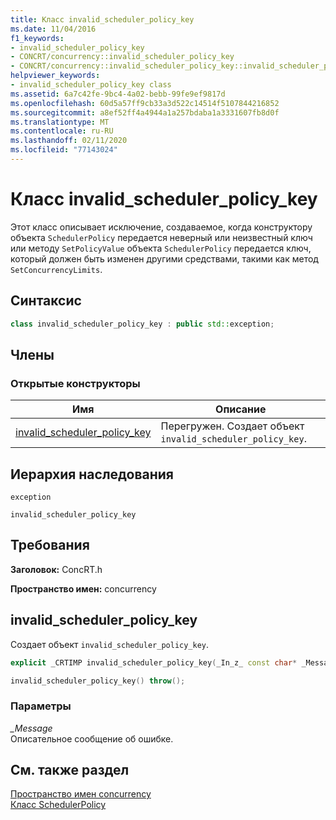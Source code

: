 ```yaml
---
title: Класс invalid_scheduler_policy_key
ms.date: 11/04/2016
f1_keywords:
- invalid_scheduler_policy_key
- CONCRT/concurrency::invalid_scheduler_policy_key
- CONCRT/concurrency::invalid_scheduler_policy_key::invalid_scheduler_policy_key
helpviewer_keywords:
- invalid_scheduler_policy_key class
ms.assetid: 6a7c42fe-9bc4-4a02-bebb-99fe9ef9817d
ms.openlocfilehash: 60d5a57ff9cb33a3d522c14514f5107844216852
ms.sourcegitcommit: a8ef52ff4a4944a1a257bdaba1a3331607fb8d0f
ms.translationtype: MT
ms.contentlocale: ru-RU
ms.lasthandoff: 02/11/2020
ms.locfileid: "77143024"
---
```

# <a name="invalid_scheduler_policy_key-class"></a>Класс invalid_scheduler_policy_key

Этот класс описывает исключение, создаваемое, когда конструктору объекта `SchedulerPolicy` передается неверный или неизвестный ключ или методу `SetPolicyValue` объекта `SchedulerPolicy` передается ключ, который должен быть изменен другими средствами, такими как метод `SetConcurrencyLimits`.

## <a name="syntax"></a>Синтаксис

```cpp
class invalid_scheduler_policy_key : public std::exception;
```

## <a name="members"></a>Члены

### <a name="public-constructors"></a>Открытые конструкторы

|Имя|Описание|
|----------|-----------------|
|[invalid_scheduler_policy_key](#ctor)|Перегружен. Создает объект `invalid_scheduler_policy_key`.|

## <a name="inheritance-hierarchy"></a>Иерархия наследования

`exception`

`invalid_scheduler_policy_key`

## <a name="requirements"></a>Требования

**Заголовок:** ConcRT.h

**Пространство имен:** concurrency

## <a name="ctor"></a>invalid_scheduler_policy_key

Создает объект `invalid_scheduler_policy_key`.

```cpp
explicit _CRTIMP invalid_scheduler_policy_key(_In_z_ const char* _Message) throw();

invalid_scheduler_policy_key() throw();
```

### <a name="parameters"></a>Параметры

*_Message*<br/>
Описательное сообщение об ошибке.

## <a name="see-also"></a>См. также раздел

[Пространство имен concurrency](concurrency-namespace.md)<br/>
[Класс SchedulerPolicy](schedulerpolicy-class.md)
